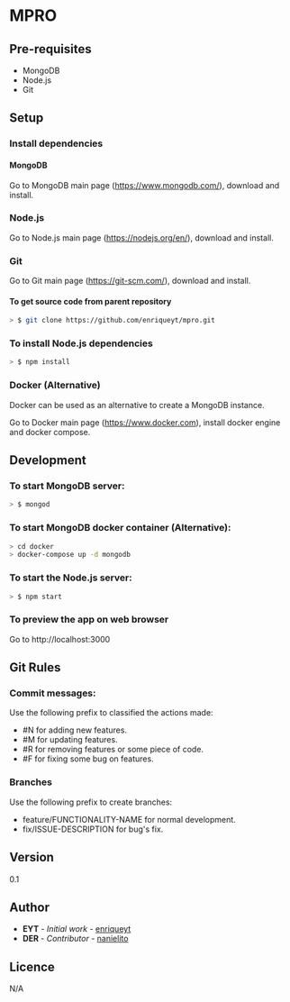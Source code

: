 # MPRO

## Pre-requisites
* MongoDB
* Node.js
* Git 

## Setup

### Install dependencies

#### MongoDB
Go to MongoDB main page (https://www.mongodb.com/), download and install.

### Node.js
Go to Node.js main page (https://nodejs.org/en/), download and install.

### Git
Go to Git main page (https://git-scm.com/), download and install.

#### To get source code from parent repository
``` bash
> $ git clone https://github.com/enriqueyt/mpro.git
```

### To install Node.js dependencies
``` bash
> $ npm install
```

### Docker (Alternative)
Docker can be used as an alternative to create a MongoDB instance.

Go to Docker main page (https://www.docker.com), install docker engine and docker compose. 

## Development

### To start MongoDB server:         
``` bash
> $ mongod
```

### To start MongoDB docker container (Alternative):
``` bash
> cd docker
> docker-compose up -d mongodb
```

### To start the Node.js server: 
``` bash
> $ npm start
```

### To preview the app on web browser
Go to http://localhost:3000

## Git Rules

### Commit messages:
Use the following prefix to classified the actions made:
* #N for adding new features.
* #M for updating features.
* #R for removing features or some piece of code.
* #F for fixing some bug on features.

### Branches
Use the following prefix to create branches:
* feature/FUNCTIONALITY-NAME for normal development.
* fix/ISSUE-DESCRIPTION for bug's fix.

## Version
0.1

## Author
* **EYT** - *Initial work* - [enriqueyt](https://github.com/enriqueyt)
* **DER** - *Contributor* - [nanielito](https://github.com/nanielito)

## Licence
N/A
